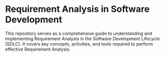 # Requirement Analysis in Software Development

This repository serves as a comprehensive guide to understanding and implementing Requirement Analysis in the Software Development Lifecycle (SDLC). It covers key concepts, activities, and tools required to perform effective Requirement Analysis.
